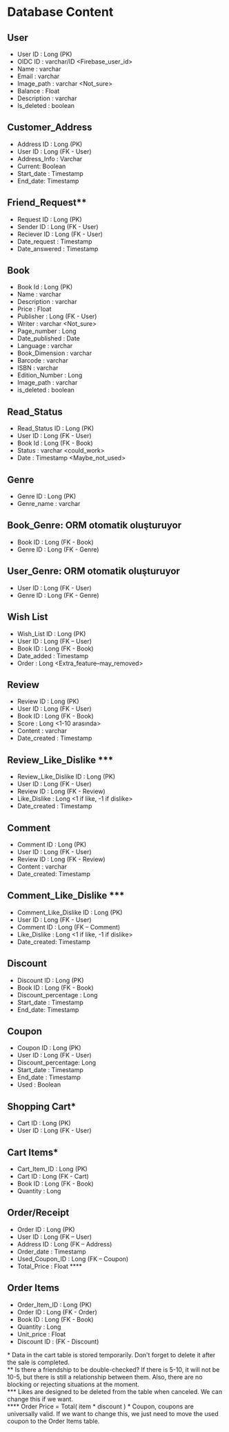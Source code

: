 # Database Content
## User
-	User ID : Long (PK)
-	OIDC ID : varchar/ID <Firebase_user_id>
-	Name : varchar
-	Email : varchar
-	Image_path : varchar <Not_sure>
-	Balance : Float
-	Description : varchar
-	Is_deleted : boolean
## Customer_Address
-	Address ID : Long (PK)
-	User ID : Long (FK - User)
-	Address_Info : Varchar
-	Current: Boolean
-	Start_date : Timestamp
-	End_date: Timestamp
## Friend_Request**
-	Request ID : Long (PK)
-	Sender ID : Long (FK - User)
-	Reciever ID : Long (FK - User)
-	Date_request : Timestamp
-	Date_answered : Timestamp
## Book
-	Book Id : Long (PK)
-	Name : varchar
-	Description : varchar
-	Price : Float
-	Publisher : Long (FK - User)
-	Writer : varchar <Not_sure>
-	Page_number : Long
-	Date_published : Date
-	Language : varchar
-	Book_Dimension : varchar
-	Barcode : varchar
-	ISBN : varchar
-	Edition_Number : Long
-	Image_path : varchar
-	is_deleted : boolean
## Read_Status
-	Read_Status ID : Long (PK)
-	User ID : Long (FK - User)
-	Book Id : Long (FK - Book)
-	Status : varchar <could_work>
-	Date : Timestamp <Maybe_not_used>
## Genre
-	Genre ID : Long (PK)
-	Genre_name : varchar
## Book_Genre: ORM otomatik oluşturuyor
-	Book ID : Long (FK - Book)
-	Genre ID : Long (FK - Genre)
## User_Genre: ORM otomatik oluşturuyor
-	User ID : Long (FK - User)
-	Genre ID : Long (FK - Genre)
## Wish List
-	Wish_List ID : Long (PK)
-	User ID : Long (FK – User)
-	Book ID : Long (FK - Book)
-	Date_added : Timestamp
-	Order : Long <Extra_feature–may_removed>
## Review
-	Review ID : Long (PK)
-	User ID : Long (FK - User)
-	Book ID : Long (FK - Book)
-	Score : Long <1-10 arasında>
-	Content : varchar
-	Date_created : Timestamp
## Review_Like_Dislike ***
-	Review_Like_Dislike ID : Long (PK)
-	User ID : Long (FK - User)
-	Review ID : Long (FK - Review)
-	Like_Dislike : Long <1 if  like, -1 if dislike>
-	Date_created : Timestamp
## Comment
-	Comment  ID : Long (PK)
-	User ID : Long (FK - User)
-	Review ID : Long (FK - Review)
-	Content : varchar
-	Date_created: Timestamp
## Comment_Like_Dislike ***
-	Comment_Like_Dislike ID : Long (PK)
-	User ID : Long (FK - User)
-	Comment ID : Long (FK – Comment)
-	Like_Dislike : Long <1 if  like, -1 if dislike>
-	Date_created: Timestamp
## Discount
-	Discount ID : Long (PK)
-	Book ID : Long (FK - Book)
-	Discount_percentage : Long
-	Start_date : Timestamp
-	End_date: Timestamp
## Coupon
-	Coupon ID : Long (PK)
-	User ID : Long (FK - User)
-	Discount_percentage: Long
-	Start_date : Timestamp
-	End_date : Timestamp
-	Used : Boolean
## Shopping Cart*
-	Cart ID : Long (PK)
-	User ID : Long (FK - User)
## Cart Items*
-	Cart_Item_ID : Long (PK)
-	Cart ID : Long (FK - Cart)
-	Book ID : Long (FK - Book)
-	Quantity : Long
## Order/Receipt
-	Order ID : Long (PK)
-	User ID : Long (FK – User)
-	Address ID : Long (FK – Address)
-	Order_date : Timestamp
-	Used_Coupon_ID : Long (FK – Coupon)
-	Total_Price : Float <Keeping it is better. Less calculation and it wont be updated after creation.>****
## Order Items
-	Order_Item_ID : Long (PK)
-	Order ID : Long (FK - Order)
-	Book ID : Long (FK - Book)
-	Quantity : Long
-	Unit_price : Float <Without discount>
-	Discount ID : (FK - Discount) <br/>

\* Data in the cart table is stored temporarily. Don't forget to delete it after the sale is completed. <br/>
\*\* Is there a friendship to be double-checked? If there is 5-10, it will not be 10-5, but there is still a relationship between them. Also, there are no blocking or rejecting situations at the moment. <br/>
\*\*\* Likes are designed to be deleted from the table when canceled. We can change this if we want. <br/>
\*\*\*\* Order Price = Total( item \* discount ) \* Coupon, coupons are universally valid. If we want to change this, we just need to move the used coupon to the Order Items table.

